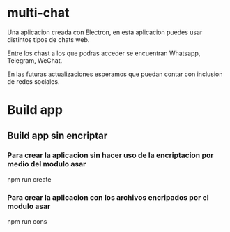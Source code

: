 # multi-chat
Una aplicacion creada con Electron, en esta aplicacion puedes usar distintos tipos de chats web.

Entre los chast a los que podras acceder se encuentran Whatsapp, Telegram, WeChat.


En las futuras actualizaciones esperamos que puedan contar con inclusion de redes sociales.


# Build app

## Build app sin encriptar

### Para crear la aplicacion sin hacer uso de la encriptacion por medio del modulo asar

npm run create

### Para crear la aplicacion con los archivos encripados por el modulo asar

npm run cons
